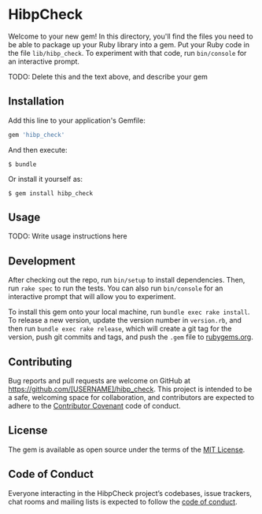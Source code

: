 # HibpCheck

Welcome to your new gem! In this directory, you'll find the files you need to be able to package up your Ruby library into a gem. Put your Ruby code in the file `lib/hibp_check`. To experiment with that code, run `bin/console` for an interactive prompt.

TODO: Delete this and the text above, and describe your gem

## Installation

Add this line to your application's Gemfile:

```ruby
gem 'hibp_check'
```

And then execute:

    $ bundle

Or install it yourself as:

    $ gem install hibp_check

## Usage

TODO: Write usage instructions here

## Development

After checking out the repo, run `bin/setup` to install dependencies. Then, run `rake spec` to run the tests. You can also run `bin/console` for an interactive prompt that will allow you to experiment.

To install this gem onto your local machine, run `bundle exec rake install`. To release a new version, update the version number in `version.rb`, and then run `bundle exec rake release`, which will create a git tag for the version, push git commits and tags, and push the `.gem` file to [rubygems.org](https://rubygems.org).

## Contributing

Bug reports and pull requests are welcome on GitHub at https://github.com/[USERNAME]/hibp_check. This project is intended to be a safe, welcoming space for collaboration, and contributors are expected to adhere to the [Contributor Covenant](http://contributor-covenant.org) code of conduct.

## License

The gem is available as open source under the terms of the [MIT License](https://opensource.org/licenses/MIT).

## Code of Conduct

Everyone interacting in the HibpCheck project’s codebases, issue trackers, chat rooms and mailing lists is expected to follow the [code of conduct](https://github.com/[USERNAME]/hibp_check/blob/master/CODE_OF_CONDUCT.md).
